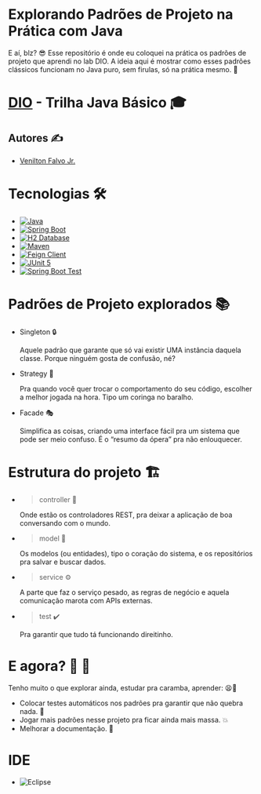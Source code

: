 # Explorando Padrões de Projeto na Prática com Java 

E aí, blz? 😎 Esse repositório é onde eu coloquei na prática os padrões de projeto que aprendi no lab DIO. A ideia aqui é mostrar como esses padrões clássicos funcionam no Java puro, sem firulas, só na prática mesmo. 🎯

# [DIO](www.dio.me) - Trilha Java Básico 🎓

## Autores ✍️

- [Venilton Falvo Jr.](https://github.com/falvojr)

# Tecnologias 🛠️

- [![Java](https://img.shields.io/badge/Java-17+-blue?logo=java&style=for-the-badge)](https://www.oracle.com/java/)
- [![Spring Boot](https://img.shields.io/badge/Spring_Boot-3.0-brightgreen?logo=springboot&style=for-the-badge)](https://spring.io/projects/spring-boot)
- [![H2 Database](https://img.shields.io/badge/H2-Database-blueviolet?style=for-the-badge)](https://www.h2database.com/html/main.html)
- [![Maven](https://img.shields.io/badge/Maven-3.8.5-red?logo=apachemaven&style=for-the-badge)](https://maven.apache.org/)
- [![Feign Client](https://img.shields.io/badge/OpenFeign-Client-orange?style=for-the-badge)](https://spring.io/projects/spring-cloud-openfeign)
- [![JUnit 5](https://img.shields.io/badge/JUnit-5-purple?logo=junit5&style=for-the-badge)](https://junit.org/junit5/)
- [![Spring Boot Test](https://img.shields.io/badge/Spring_Boot_Test-lightgrey?style=for-the-badge)](https://spring.io/guides/gs/testing-web/)

# Padrões de Projeto explorados 📚

- Singleton 🔒

  Aquele padrão que garante que só vai existir UMA instância daquela classe. Porque ninguém gosta de confusão, né?

- Strategy 🎯

  Pra quando você quer trocar o comportamento do seu código, escolher a melhor jogada na hora. Tipo um coringa no baralho.

- Facade 🎭

  Simplifica as coisas, criando uma interface fácil pra um sistema que pode ser meio confuso. É o “resumo da ópera” pra não enlouquecer.  

# Estrutura do projeto 🏗️

- >controller 🚦

   Onde estão os controladores REST, pra deixar a aplicação de boa conversando com o mundo.

- >model 🧱

    Os modelos (ou entidades), tipo o coração do sistema, e os repositórios pra salvar e buscar dados.

- >service ⚙️

     A parte que faz o serviço pesado, as regras de negócio e aquela comunicação marota com APIs externas.

- >test ✔️

     Pra garantir que tudo tá funcionando direitinho.

# E agora? 🤔 🧠

Tenho muito o que explorar ainda, estudar pra caramba, aprender: 😫🤯 

- Colocar testes automáticos nos padrões pra garantir que não quebra nada. 🧪
- Jogar mais padrões nesse projeto pra ficar ainda mais massa. 💥
- Melhorar a documentação. 📖

# IDE 

- ![Eclipse](https://img.shields.io/badge/Eclipse-2C2255?style=for-the-badge&logo=eclipse&logoColor=white)
